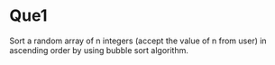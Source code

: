 # Que1

Sort a random array of n integers (accept the value of n from user) in ascending order by using bubble sort algorithm.
